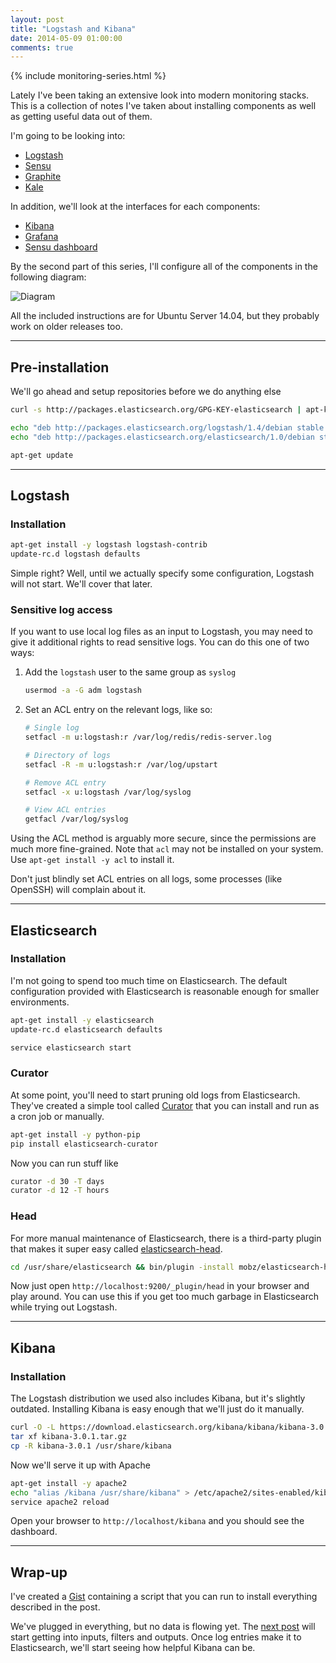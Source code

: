 ```yaml
---
layout: post
title: "Logstash and Kibana"
date: 2014-05-09 01:00:00
comments: true
---
```


{% include monitoring-series.html %}

Lately I've been taking an extensive look into modern monitoring stacks. This is a collection of notes I've taken about installing components as well as getting useful data out of them.

I'm going to be looking into:

- [Logstash](http://logstash.net/)
- [Sensu](http://sensuapp.org/)
- [Graphite](http://graphite.readthedocs.org/en/latest/)
- [Kale](http://codeascraft.com/2013/06/11/introducing-kale/)

In addition, we'll look at the interfaces for each components:

- [Kibana](http://www.elasticsearch.org/overview/kibana/)
- [Grafana](http://grafana.org/)
- [Sensu dashboard](https://github.com/sensu/sensu-dashboard)

By the second part of this series, I'll configure all of the components in the following diagram:

![Diagram](https://i.imgur.com/8iyv9g1.png)

All the included instructions are for Ubuntu Server 14.04, but they probably work on older releases too.

***

## Pre-installation

We'll go ahead and setup repositories before we do anything else

```bash
curl -s http://packages.elasticsearch.org/GPG-KEY-elasticsearch | apt-key add -

echo "deb http://packages.elasticsearch.org/logstash/1.4/debian stable main" > /etc/apt/sources.list.d/logstash.list
echo "deb http://packages.elasticsearch.org/elasticsearch/1.0/debian stable main" > /etc/apt/sources.list.d/elasticsearch.list

apt-get update
```

***

## Logstash

### Installation

```bash
apt-get install -y logstash logstash-contrib
update-rc.d logstash defaults
```

Simple right? Well, until we actually specify some configuration, Logstash will not start. We'll cover that later.

### Sensitive log access

If you want to use local log files as an input to Logstash, you may need to give it additional rights to read sensitive logs. You can do this one of two ways:

1. Add the `logstash` user to the same group as `syslog`

    ```bash
    usermod -a -G adm logstash
    ```

2. Set an ACL entry on the relevant logs, like so:

    ```bash
    # Single log
    setfacl -m u:logstash:r /var/log/redis/redis-server.log

    # Directory of logs
    setfacl -R -m u:logstash:r /var/log/upstart

    # Remove ACL entry
    setfacl -x u:logstash /var/log/syslog

    # View ACL entries
    getfacl /var/log/syslog
    ```

Using the ACL method is arguably more secure, since the permissions are much more fine-grained. Note that `acl` may not be installed on your system. Use `apt-get install -y acl` to install it.

<div class="alert alert-warning">
  Don't just blindly set ACL entries on all logs, some processes (like OpenSSH) will complain about it.
</div>

***

## Elasticsearch

### Installation

I'm not going to spend too much time on Elasticsearch. The default configuration provided with Elasticsearch is reasonable enough for smaller environments.

```bash
apt-get install -y elasticsearch
update-rc.d elasticsearch defaults

service elasticsearch start
```

### Curator

At some point, you'll need to start pruning old logs from Elasticsearch. They've created a simple tool called [Curator](https://github.com/elasticsearch/curator) that you can install and run as a cron job or manually.

```bash
apt-get install -y python-pip
pip install elasticsearch-curator
```

Now you can run stuff like

```bash
curator -d 30 -T days
curator -d 12 -T hours
```

### Head

For more manual maintenance of Elasticsearch, there is a third-party plugin that makes it super easy called [elasticsearch-head](https://github.com/mobz/elasticsearch-head).

```bash
cd /usr/share/elasticsearch && bin/plugin -install mobz/elasticsearch-head
```

Now just open `http://localhost:9200/_plugin/head` in your browser and play around. You can use this if you get too much garbage in Elasticsearch while trying out Logstash.

***

## Kibana

### Installation

The Logstash distribution we used also includes Kibana, but it's slightly outdated. Installing Kibana is easy enough that we'll just do it manually.

```bash
curl -O -L https://download.elasticsearch.org/kibana/kibana/kibana-3.0.1.tar.gz
tar xf kibana-3.0.1.tar.gz
cp -R kibana-3.0.1 /usr/share/kibana
```

Now we'll serve it up with Apache

```bash
apt-get install -y apache2
echo "alias /kibana /usr/share/kibana" > /etc/apache2/sites-enabled/kibana.conf
service apache2 reload
```

Open your browser to `http://localhost/kibana` and you should see the dashboard.

***

## Wrap-up

I've created a [Gist](https://gist.github.com/ianunruh/1aa741d134d1f6210383) containing a script that you can run to install everything described in the post.

We've plugged in everything, but no data is flowing yet. The [next post](/2014/05/monitor-everything-part-2.html) will start getting into inputs, filters and outputs. Once log entries make it to Elasticsearch, we'll start seeing how helpful Kibana can be.
